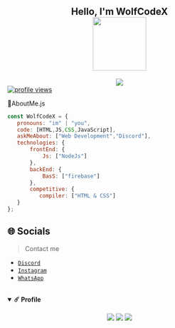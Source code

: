 <!-- Introduction -->
<div align="center">
  <h2>Hello, I'm WolfCodeX<br /><img src="https://c.tenor.com/-MkO88tLTiMAAAAC/kaori-your-lie-in-april.gif" height="120px"></h2>
  <a href="https://github.com/vikashPR"><img src="https://typing-text-svg.herokuapp.com?font=&color=%23F7008F&lines=Hi+I'm+WolfCodeX+;%F0%9F%9A%80+I'm+Newbie+Developer;%F0%9F%96%A5+I'm+From+Indonesian"></a>
</a>
</div>
<div>  

  <a href="https://github.com/WolfCodeX">
    <img src="https://komarev.com/ghpvc/?username=WolfCodeXCodeX&label=Visitors" alt="profile views" />
  </a>
</div>


<!-- About -->
👤AboutMe.js
```javascript
const WolfCodeX = {
   pronouns: "im" | "you",
   code: [HTML,JS,CSS,JavaScript],
   askMeAbout: ["Web Development","Discord"],
   technologies: {
       frontEnd: {
           Js: ["NodeJs"]
       },
       backEnd: {
           BasS: ["firebase"]
       },
       competitive: {
          compiler: ["HTML & CSS"]
   }
};
```

<!-- Socials -->
<h2>🌐 Socials</h2>

> Contact me

- [`Discord`](https://discordapp.com/user/582286048277692549/)
- [`Instagram`](https://instagram.com/im.wolfcodex)
- [`WhatsApp`](https://wa.me/15403641852/)

<!-- Profile -->
<br />
<details open="open">
  <summary><b>☄️ Profile</b></summary>
  <br />  
  <div align="center">
    <img src="http://github-readme-streak-stats.herokuapp.com?user=WolfCodeX&theme=material-palenight&hide_border=true" />
    <img src="https://github-readme-stats.vercel.app/api?username=WolfCodeX&hide_border=true&hide_title=true&count_private=true&include_all_commits=true&show_icons=true&theme=material-palenight" />
    <img src="https://activity-graph.herokuapp.com/graph?username=WolfCodeX&bg_color=292d3e&color=a6accd&line=c792ea&point=89ddff&hide_border=true" />
  </div>
</details>

